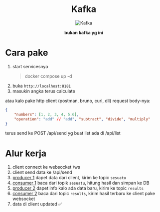 <h1 align="center">Kafka</h1>

<p align="center">
  <img src="https://media1.tenor.com/m/_RiBHVVH-wIAAAAd/kafka-kafka-pat.gif" alt="Kafka"/>
</p>
<p align="center">
<b> bukan kafka yg ini</b>
</p>

# Cara pake

1. start servicesnya
    > docker compose up -d
2. buka `http://localhost:8181`
3. masukin angka terus calculate


atau kalo pake http client (postman, bruno, curl, dll) request body-nya:

```json
{
    "numbers": [1, 2, 3, 4, 5.6],
    "operation": "add" // "add", "subtract", "divide", "multiply"
}
```
terus send ke POST /api/send
yg buat list ada di /api/list

# Alur kerja

1. client connect ke websocket /ws
2. client send data ke /api/send
3. [producer 1](/src/main/java/training/kafka/final_task/kafka/producer/SesuatuProducer.java:L21#L21) dapet data dari client, kirim ke topic `sesuatu`
4. [consumer 1](/src/main/java/training/kafka/final_task/kafka/consumer/SesuatuConsumer.java) baca dari topik `sesuatu`, hitung hasil dan simpan ke DB
5. [producer 2](/src/main/java/training/kafka/final_task/kafka/consumer/SesuatuConsumer.java) dapet info kalo ada data baru, kirim ke topic `results`
6. [consumer 2](/src/main/java/training/kafka/final_task/kafka/consumer/SesuatuConsumer.java) baca dari topic `results`, kirim hasil terbaru ke client pake websocket
7. data di client updated ✅